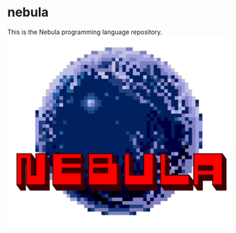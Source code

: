 # nebula
This is the Nebula programming language repository.
![](/logos/Nebula-logo-transparent-n.png)
